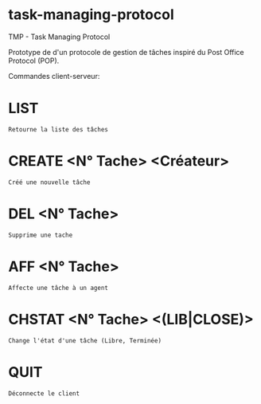 task-managing-protocol
======================

TMP - Task Managing Protocol

Prototype de d'un protocole de gestion de tâches inspiré du Post Office Protocol (POP).

Commandes client-serveur:

# LIST

    Retourne la liste des tâches

# CREATE <N° Tache> <Créateur>

    Créé une nouvelle tâche
	
# DEL <N° Tache>

    Supprime une tache

# AFF <N° Tache> <Agent>

    Affecte une tâche à un agent

# CHSTAT <N° Tache> <(LIB|CLOSE)>

    Change l'état d'une tâche (Libre, Terminée)

# QUIT

    Déconnecte le client
